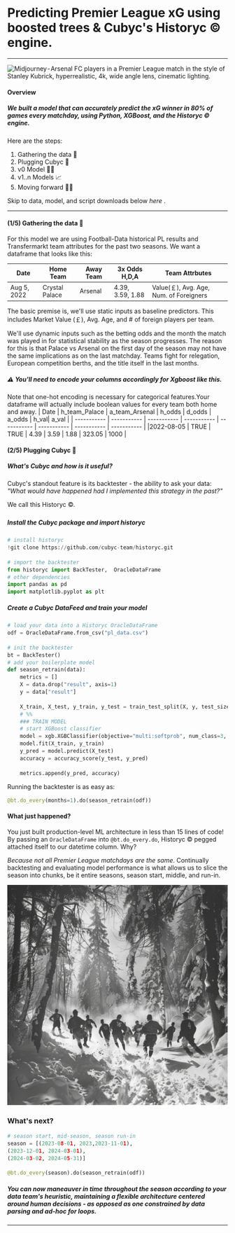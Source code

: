 # Predicting Premier League xG using boosted trees & Cubyc's Historyc © engine.
---

<img src="stadium.png" alt="Midjourney - Arsenal FC players in a Premier League match in the style of Stanley Kubrick, hyperrealistic, 4k, wide angle lens, cinematic lighting." width="750"/>

#### Overview
##### We built a model that can accurately predict the xG winner in 80% of games every matchday, using Python, XGBoost, and the Historyc © engine. 

Here are the steps: 
1. Gathering the data 💽
2. Plugging Cubyc 🔌
3. v0 Model 🧑‍💻
4. v1..n Models 📈
5. Moving forward 🏃‍♀️

Skip to data, model, and script downloads below _here_ .

---

#### (1/5) Gathering the data 💽
For this model we are using Football-Data historical PL results and Transfermarkt team attributes for the past two seasons. We want a dataframe that looks like this: 

| Date      | Home Team | Away Team | 3x Odds H,D,A | Team Attrbutes |
| ----------- | ----------- | ----------- | ----------- | ----------- |
|Aug 5, 2022 | Crystal Palace | Arsenal | 4.39, 3.59, 1.88 | Value(￡), Avg. Age, Num. of Foreigners  |

The basic premise is, we'll use static inputs as baseline predictors. This includes Market Value (￡), Avg. Age, and # of foreign players per team.

We'll use dynamic inputs such as the betting odds and the month the match was played in for statistical stability as the season progresses. The reason for this is that Palace vs Arsenal on the first day of the season may not have the same implications as on the last matchday. Teams fight for relegation, European competition berths, and the title itself in the last months.

##### ⚠️ You'll need to encode your columns accordingly for Xgboost like this. 
Note that one-hot encoding is necessary for categorical features.Your dataframe will actually include boolean values for every team both home and away.
| Date | h_team_Palace | a_team_Arsenal | h_odds | d_odds | a_odds | h_val| a_val |
| ----------- | ----------- | ----------- | ----------- | ----------- | ----------- | ----------- | ----------- |
|2022-08-05 | TRUE | TRUE | 4.39 | 3.59 | 1.88 | 323.05	| 1000 |

#### (2/5) Plugging Cubyc 🔌

##### What's Cubyc and how is it useful?  
Cubyc's standout feature is its backtester - the ability to ask your data: 
*"What would have happened had I implemented this strategy in the past?"*

We call this Historyc ©.

##### 

##### Install the Cubyc package and import historyc
```python
# install historyc
!git clone https://github.com/cubyc-team/historyc.git

# import the backtester
from historyc import BackTester,  OracleDataFrame
# other dependencies
import pandas as pd
import matplotlib.pyplot as plt
```

#####  Create a Cubyc DataFeed and train your model
```python
# load your data into a Historyc OracleDataFrame
odf = OracleDataFrame.from_csv("pl_data.csv")

# init the backtester
bt = BackTester()
# add your boilerplate model
def season_retrain(data):
    metrics = []
    X = data.drop("result", axis=1)
    y = data["result"]

    X_train, X_test, y_train, y_test = train_test_split(X, y, test_size=0.3, random_state=42)
    # %%
    ### TRAIN MODEL
    # start XGBoost classifier
    model = xgb.XGBClassifier(objective="multi:softprob", num_class=3, eval_metric="mlogloss")
    model.fit(X_train, y_train)
    y_pred = model.predict(X_test)
    accuracy = accuracy_score(y_test, y_pred)

    metrics.append(y_pred, accuracy)
```

Running the backtester is as easy as:
```python
@bt.do_every(months=1).do(season_retrain(odf))
```


#### What just happened?
You just built production-level ML architecture in less than 15 lines of code! By passing an `OracleDataFrame` into `@bt.do_every.do`, Historyc © pegged attached itself to our datetime column. Why? 

*Because not all Premier League matchdays are the same*. Continually backtesting and evaluating model performance is what allows us to slice the season into chunks, be it entire seasons, season start, middle, and run-in. 

![image](snow.png)

### What's next? 
```python
# season start, mid-season, season run-in
season = [(2023-08-01, 2023,2023-11-01), 
(2023-12-01, 2024-03-01), 
(2024-03-02, 2024-05-31)]

@bt.do_every(season).do(season_retrain(odf))
```


##### You can now maneauver in time throughout the season according to your data team's heuristic, maintaining a flexible architecture centered around human decisions - as opposed as one constrained by data parsing and ad-hoc for loops. 
---
